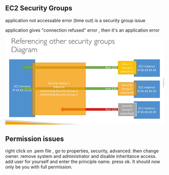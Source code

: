 

## EC2 Security Groups

application not accessable error (time out) is a security group issue

application gives "connection refused" error , then it's an application error

![Alt text](security_groups.PNG "a title")

## Permission issues
right click on .pem file , go to properties, security, advanced. then change owner. remove system and administrator and disable inheritance access. add user for yourself and enter the principle name. press ok. It should now only be you with full permission.

